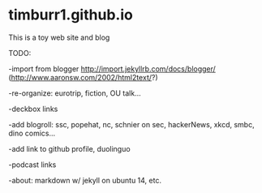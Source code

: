 # timburr1.github.io
This is a toy web site and blog

TODO:

-import from blogger http://import.jekyllrb.com/docs/blogger/ (http://www.aaronsw.com/2002/html2text/?)

-re-organize: eurotrip, fiction, OU talk...

-deckbox links

-add blogroll: ssc, popehat, nc, schnier on sec, hackerNews, xkcd, smbc, dino comics...

-add link to github profile, duolinguo

-podcast links

-about: markdown w/ jekyll on ubuntu 14, etc.
